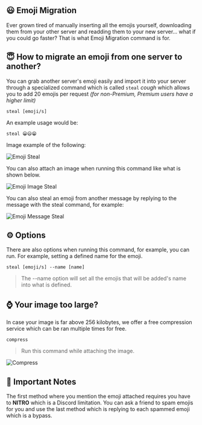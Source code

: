 ## :smiley: Emoji Migration
Ever grown tired of manually inserting all the emojis yourself, downloading them from your other server and readding them to your new server... what if you could go faster? That is what Emoji Migration command is for.

## :innocent: How to migrate an emoji from one server to another?

You can grab another server's emoji easily and import it into your server through a specialized command which is called `steal` *cough* which allows you to add 20 emojis per request *(for non-Premium, Premium users have a higher limit)*

```
steal [emoji/s]
```

An example usage would be:

```
steal 😀😃😁
```

Image example of the following:

![Emoji Steal](https://media.discordapp.net/attachments/775601335931240459/854616332020875264/unknown.png)


You can also attach an image when running this command like what is shown below.

![Emoji Image Steal](https://media.discordapp.net/attachments/775601335931240459/854616138260807690/unknown.png)

You can also steal an emoji from another message by replying to the message with the steal command, for example:

![Emoji Message Steal](https://cdn.mihou.pw/emoji-steal-reference-example.png)

## :gear: Options

There are also options when running this command, for example, you can run. For example, setting a defined name for the emoji.

```
steal [emoji/s] --name [name]
```

> The --name option will set all the emojis that will be added's name into what is defined.

## :watch: Your image too large?

In case your image is far above 256 kilobytes, we offer a free compression service which can be ran multiple times for free.

```
compress
```

> Run this command while attaching the image.

![Compress](https://media.discordapp.net/attachments/775601335931240459/854617218923233290/unknown.png?width=454&height=653)

## :newspaper: Important Notes
The first method where you mention the emoji attached requires you have to **NITRO** which is a Discord limitation. You can ask a friend to spam emojis for you and use the last method which is replying to each spammed emoji which is a bypass.